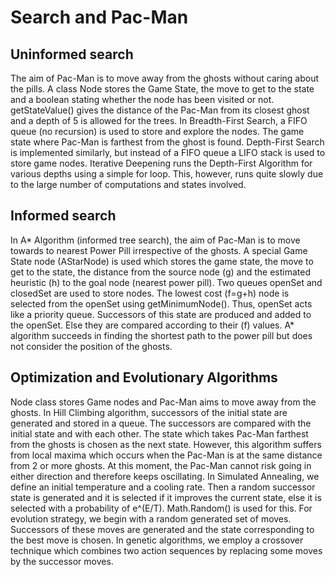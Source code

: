 # Search and Pac-Man

## Uninformed search
The aim of Pac-Man is to move away from the ghosts without caring about the pills. A class Node stores the Game State, the move to get to the state and a boolean stating whether the node has been visited or not. getStateValue() gives the distance of the Pac-Man from its closest ghost and a depth of 5 is allowed for the trees. In Breadth-First Search, a FIFO queue (no recursion) is used to store and explore the nodes. The game state where Pac-Man is farthest from the ghost is found. Depth-First Search is implemented similarly, but instead of a FIFO queue a LIFO stack is used to store game nodes. Iterative Deepening runs the Depth-First Algorithm for various depths using a simple for loop. This, however, runs quite slowly due to the large number of computations and states involved.

## Informed search
In A* Algorithm (informed tree search), the aim of Pac-Man is to move towards to nearest Power Pill irrespective of the ghosts. A special Game State node (AStarNode) is used which stores the game state, the move to get to the state, the distance from the source node (g) and the estimated heuristic (h) to the goal node (nearest power pill). Two queues openSet and closedSet are used to store nodes. The lowest cost (f=g+h) node is selected from the openSet using
getMinimumNode(). Thus, openSet acts like a priority queue. Successors of this state are produced and added to the openSet. Else they are compared according to their (f) values. A* algorithm succeeds in finding the shortest path to the power pill but does not consider the position of the ghosts.

## Optimization and Evolutionary Algorithms
Node class stores Game nodes and Pac-Man aims to move away from the ghosts. In Hill Climbing algorithm, successors of the initial state are generated and stored in a queue. The successors are compared with the initial state and with each other. The state which takes Pac-Man farthest from the ghosts is chosen as the next state. However, this algorithm suffers from local maxima which occurs when the Pac-Man is at the same distance from 2 or more ghosts. At this moment, the Pac-Man cannot risk going in either direction and therefore keeps oscillating. In Simulated Annealing, we define an initial temperature and a cooling rate. Then a random successor state is generated and it is selected if it improves the current state, else it is selected with a probability of e^(E/T). Math.Random() is used for this. For evolution strategy, we begin with a random generated set of moves. Successors of these moves are generated and the state corresponding to the best move is chosen. In genetic algorithms, we employ a crossover technique which combines two action sequences by replacing some moves by the successor moves.